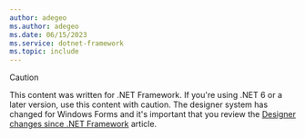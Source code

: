 ```yaml
---
author: adegeo
ms.author: adegeo
ms.date: 06/15/2023
ms.service: dotnet-framework
ms.topic: include
---
```


> [!CAUTION]
> This content was written for .NET Framework. If you're using .NET 6 or a later version, use this content with caution. The designer system has changed for Windows Forms and it's important that you review the [Designer changes since .NET Framework](/dotnet/desktop/winforms/controls-design/designer-differences-framework) article.
